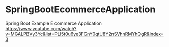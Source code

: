 # SpringBootEcommerceApplication
Spring Boot Example E commerce Application
https://www.youtube.com/watch?v=MGALPBVy3Yc&list=PLI5t0u6ye3FGnY0qtU8Y2nSVhnRMYhQgR&index=3
